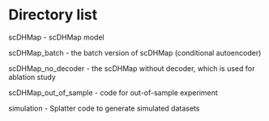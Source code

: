 # Directory list

scDHMap - scDHMap model

scDHMap_batch - the batch version of scDHMap (conditional autoencoder)

scDHMap_no_decoder - the scDHMap without decoder, which is used for ablation study

scDHMap_out_of_sample - code for out-of-sample experiment

simulation - Splatter code to generate simulated datasets